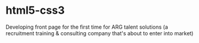 # html5-css3
Developing front page for the first time for ARG talent solutions (a recruitment training &amp; consulting company that's about to enter into market)
